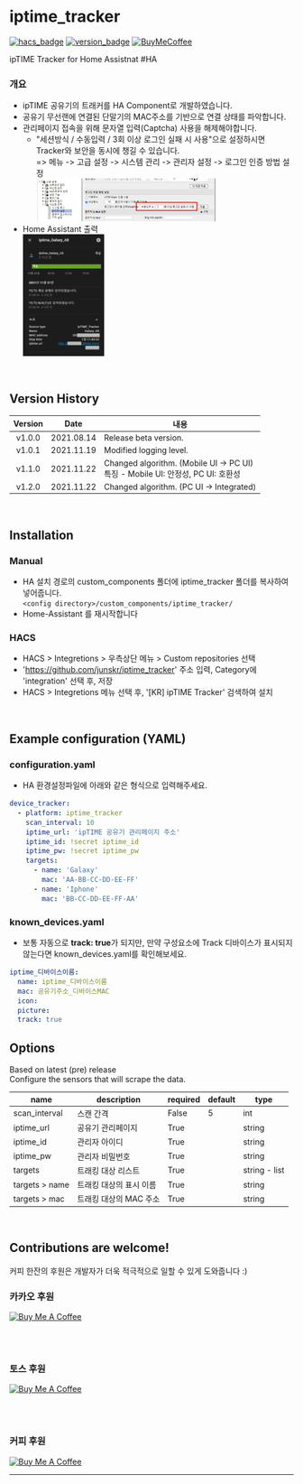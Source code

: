 # iptime_tracker
[![hacs_badge][hacs-shield]][github-repository]
[![version_badge][version-shield]][github-repository]
[![BuyMeCoffee][buymecoffee-shield]][buymecoffee]

ipTIME Tracker for Home Assistnat #HA 

### 개요
- ipTIME 공유기의 트래커를 HA Component로 개발하였습니다.
- 공유기 무선랜에 연결된 단말기의 MAC주소를 기반으로 연결 상태를 파악합니다.
- 관리페이지 접속을 위해 문자열 입력(Captcha) 사용을 해제해야합니다.
  - "세션방식 / 수동입력 / 3회 이상 로그인 실패 시 사용"으로 설정하시면 Tracker와 보안을 동시에 챙길 수 있습니다.
<br> => 메뉴 -> 고급 설정 -> 시스템 관리 -> 관리자 설정 -> 로그인 인증 방법 설정
<br><img src="image/iptime_tracker_02.png" width=70% height=70%/>
- Home Assistant 출력
<br><img src="image/iptime_tracker_01.png" width=30% height=30%/>


<br>

## Version History
| Version | Date        | 내용                                                                                 |
| :-----: | :---------: | ------------------------------------------------------------------------------------ |
| v1.0.0  | 2021.08.14  | Release beta version.                                                                |
| v1.0.1  | 2021.11.19  | Modified logging level.                                                              |
| v1.1.0  | 2021.11.22  | Changed algorithm. (Mobile UI -> PC UI) <br> 특징 - Mobile UI: 안정성, PC UI: 호환성  |
| v1.2.0  | 2021.11.22  | Changed algorithm. (PC UI -> Integrated)                                             |

<br>

## Installation
### Manual
- HA 설치 경로의 custom_components 폴더에 iptime_tracker 폴더를 복사하여 넣어줍니다.<br>
  `<config directory>/custom_components/iptime_tracker/`<br>
- Home-Assistant 를 재시작합니다<br>
### HACS
- HACS > Integretions > 우측상단 메뉴 > Custom repositories 선택
- 'https://github.com/junskr/iptime_tracker' 주소 입력, Category에 'integration' 선택 후, 저장
- HACS > Integretions 메뉴 선택 후, '[KR] ipTIME Tracker' 검색하여 설치

<br>

## Example configuration (YAML)
### configuration.yaml
- HA 환경설정파일에 아래와 같은 형식으로 입력해주세요.

```yaml
device_tracker:
  - platform: iptime_tracker
    scan_interval: 10
    iptime_url: 'ipTIME 공유기 관리페이지 주소'
    iptime_id: !secret iptime_id
    iptime_pw: !secret iptime_pw
    targets:
      - name: 'Galaxy'
        mac: 'AA-BB-CC-DD-EE-FF'
      - name: 'Iphone'
        mac: 'BB-CC-DD-EE-FF-AA'        
```

### known_devices.yaml
- 보통 자동으로 **track: true**가 되지만, 만약 구성요소에 Track 디바이스가 표시되지 않는다면 known_devices.yaml를 확인해보세요.

```yaml
iptime_디바이스이름:
  name: iptime_디바이스이름
  mac: 공유기주소_디바이스MAC
  icon:
  picture:
  track: true
```

## Options

Based on latest (pre) release <br>
Configure the sensors that will scrape the data.

| name           | description             | required | default | type          |
| -------------- | ----------------------- | -------- | ------- | ------------- |
| scan_interval  | 스캔 간격               | False    |    5    | int           |
| iptime_url     | 공유기 관리페이지       | True     |         | string        |
| iptime_id      | 관리자 아이디           | True     |         | string        |
| iptime_pw      | 관리자 비밀번호         | True     |         | string        |
| targets        | 트래킹 대상 리스트      | True     |         | string - list |
| targets > name | 트래킹 대상의 표시 이름 | True     |         | string        |
| targets > mac  | 트래킹 대상의 MAC 주소  | True     |         | string        |

<br>

## Contributions are welcome!
커피 한잔의 후원은 개발자가 더욱 적극적으로 일할 수 있게 도와줍니다 :)

### 카카오 후원
<a href="https://qr.kakaopay.com/281006011000008928577354" target="_blank"><img src="https://cdn.buymeacoffee.com/uploads/project_updates/2021/11/d6086f085872c4e2757e9a6a9ebd6911.png" alt="Buy Me A Coffee" height="130" width="130"></a>

<br><br>

### 토스 후원
<a href="supertoss://send?amount=0&bank=%EC%B9%B4%EC%B9%B4%EC%98%A4%EB%B1%85%ED%81%AC&accountNo=3333025959265&origin=qr" target="_blank"><img src="https://cdn.buymeacoffee.com/uploads/project_updates/2021/11/2f12e572621f20bb186d25a36b58b68c.png" alt="Buy Me A Coffee" height="130" width="130"></a>

<br><br>

### 커피 후원
<a href="https://www.buymeacoffee.com/junskr" target="_blank"><img src="https://cdn.buymeacoffee.com/buttons/default-orange.png" alt="Buy Me A Coffee" height="41" width="174"></a>

---

[hacs-shield]: https://img.shields.io/badge/HACS-Custom-41BDF5
[version-shield]: https://img.shields.io/badge/version-v1.1.0-blue
[buymecoffee-shield]: https://img.shields.io/badge/buy%20me%20a%20coffee-donate-yellow.svg
[buymecoffee]: https://www.buymeacoffee.com/junskr
[github-repository]: https://github.com/junskr/iptime_tracker
